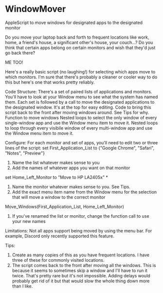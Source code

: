 # WindowMover
AppleScript to move windows for designated apps to the designated monitor

Do you move your laptop back and forth to frequent locations like work, home, a friend's house, a significant other's house, your couch...?
Do you think that certain apps belong on certain monitors and wish that they'd just go back there?

ME TOO!

Here's a really basic script (no laughing!) for selecting which apps move to which monitors. I'm sure that there's probably a cleaner or cooler way to do this but here's one that works pretty reliably. 

Code Structure:
There's a set of paired lists of applications and monitors. You'll have to look at your Window menu to see what the system has named them. Each set is followed by a call to move the designated applications to the designated window. It's at the top for easy editing.
Code to bring this script back to the front after moving windows around. See Tips for why.
Function to move windows
  Nested loops to select the only window of every single-window app and use the Window menu item to move it.
  Nested loops to loop through every visibile window of every multi-window app and use the Window menu item to move it.


Configure:
For each monitor and set of apps, you'll need to edit two or three lines of the script:
set First_Application_List to {"Google Chrome", "Safari", "Notes", "Preview"}
1. Name the list whatever makes sense to you
2. Add the names of whatever apps you want on that monitor

set Home_Left_Monitor to "Move to HP LA2405x" *
1. Name the monitor whatever makes sense to you. See Tips.
2. Add the exact menu item name from the Window menu for the selection that will move a window to the correct monitor

Move_Windows(First_Application_List, Home_Left_Monitor)
1. If you've renamed the list or monitor, change the function call to use your new names


Limitations:
Not all apps support being moved by using the menu bar. For example, Discord only recently supported this feature.

Tips: 
1. Create as many copies of this as you have frequent locations. I have three of these for commonly visited locations.
2. The script comes back to the front after moving all the windows. This is because it seems to sometimes skip a window and I'll have to run it twice. That's pretty rare but it's not impossible. Adding delays would probably get rid of it but that would slow the whole thing down more than I like.
